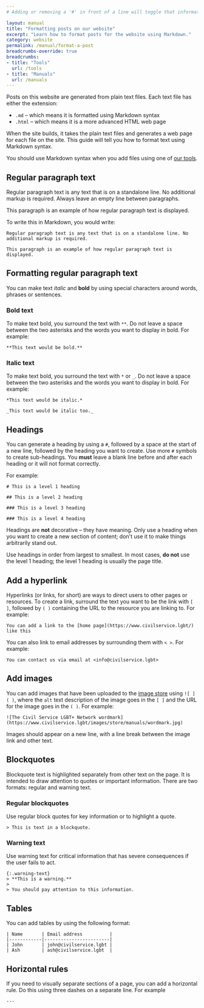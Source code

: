 ```yaml
---
# Adding or removing a '#' in front of a line will toggle that information off and on from being processed. 

layout: manual
title: "Formatting posts on our website"
excerpt: "Learn how to format posts for the website using Markdown."
category: website
permalink: /manual/format-a-post
breadcrumbs-override: true
breadcrumbs:
- title: "Tools"
  url: /tools
- title: "Manuals"
  url: /manuals
---
```


Posts on this website are generated from plain text files. Each text file has either the extension:

- `.md` – which means it is formatted using Markdown syntax
- `.html` – which means it is a more advanced HTML web page

When the site builds, it takes the plain text files and generates a web page for each file on the site. This guide will tell you how to format text using Markdown syntax. 

You should use Markdown syntax when you add files using one of [our tools](/tools).

## Regular paragraph text

Regular paragraph text is any text that is on a standalone line. No additional markup is required. Always leave an empty line between paragraphs.

This paragraph is an example of how regular paragraph text is displayed.

To write this in Markdown, you would write:

```
Regular paragraph text is any text that is on a standalone line. No additional markup is required. 

This paragraph is an example of how regular paragraph text is displayed.
```

## Formatting regular paragraph text

You can make text _italic_ and **bold** by using special characters around words, phrases or sentences. 

### Bold text

To make text bold, you surround the text with `**`. Do not leave a space between the two asterisks and the words you want to display in bold. For example:

```
**This text would be bold.**
```

### Italic text

To make text bold, you surround the text with `*` or `_`. Do not leave a space between the two asterisks and the words you want to display in bold. For example:

```
*This text would be italic.*

_This text would be italic too._
```

## Headings

You can generate a heading by using a `#`, followed by a space at the start of a new line, followed by the heading you want to create. Use more `#` symbols to create sub-headings. You **must** leave a blank line before and after each heading or it will not format correctly.

For example:

```
# This is a level 1 heading

## This is a level 2 heading

### This is a level 3 heading

### This is a level 4 heading
```

Headings are **not** decorative – they have meaning. Only use a heading when you want to create a new section of content; don't use it to make things arbitrarily stand out.

Use headings in order from largest to smallest. In most cases, **do not** use the level 1 heading; the level 1 heading is usually the page title.

## Add a hyperlink

Hyperlinks (or links, for short) are ways to direct users to other pages or resources. To create a link, surround the text you want to be the link with `[ ]`, followed by `( )` containing the URL to the resource you are linking to. For example:

```
You can add a link to the [home page](https://www.civilservice.lgbt/) like this
```

You can also link to email addresses by surrounding them with `< >`. For example:

```
You can contact us via email at <info@civilservice.lgbt>
```

## Add images

You can add images that have been uploaded to the [image store](/images) using `![ ]( )`, where the `alt` text description of the image goes in the `[ ]` and the URL for the image goes in the `( )`. For example:

```
![The Civil Service LGBT+ Network wordmark](https://www.civilservice.lgbt/images/store/manuals/wordmark.jpg)
```

Images should appear on a new line, with a line break between the image link and other text.

## Blockquotes 

Blockquote text is highlighted separately from other text on the page. It is intended to draw attention to quotes or important information. There are two formats: regular and warning text.

### Regular blockquotes

Use regular block quotes for key information or to highlight a quote.

```
> This is text in a blockquote.
```

### Warning text

Use warning text for critical information that has severe consequences if the user fails to act.

```
{:.warning-text}
> **This is a warning.**
> 
> You should pay attention to this information.
```

## Tables

You can add tables by using the following format:

```
| Name       | Email address          |
|------------|------------------------|
| John       | john@civilservice.lgbt |
| Ash        | ash@civilservice.lgbt  |
````

## Horizontal rules

If you need to visually separate sections of a page, you can add a horizontal rule. Do this using three dashes on a separate line. For example

```
---
```

